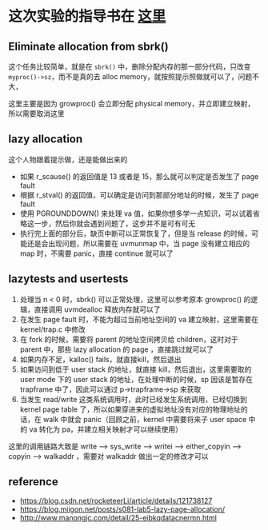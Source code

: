 # 这次实验的指导书在 [这里](https://pdos.csail.mit.edu/6.828/2020/labs/lazy.html)

## Eliminate allocation from sbrk()

这个任务比较简单，就是在 `sbrk()` 中，删除分配内存的那一部分代码，只改变 `myproc()->sz`，而不是真的去 alloc memory，就按照提示照做就可以了，问题不大，

这里主要是因为 growproc() 会立即分配 physical memory，并立即建立映射，所以需要取消这里

## lazy allocation

这个人物跟着提示做，还是能做出来的
- 如果 r_scause() 的返回值是 13 或者是 15，那么就可以判定是否发生了 page fault
- 根据 r_stval() 的返回值，可以确定是访问到那部分地址的时候，发生了 page fault
- 使用 PGROUNDDOWN() 来处理 va 值，如果你想多学一点知识，可以试着省略这一步，然后你就会遇到问题了，这步并不是可有可无
- 执行完上面的部分后，缺页中断可以正常恢复了，但是当 release 的时候，可能还是会出现问题，所以需要在 uvmunmap 中，当 page 没有建立相应的 map 时，不需要 panic，直接 continue 就可以了

## lazytests and usertests

1. 处理当 n < 0 时，sbrk() 可以正常处理，这里可以参考原本 growproc() 的逻辑，直接调用 uvmdealloc 释放内存就可以了
2. 在发生 page fault 时，不能为超过当前地址空间的 va 建立映射，这里需要在 kernel/trap.c 中修改
3. 在 fork 的时候，需要将 parent 的地址空间拷贝给 children，这时对于 parent 中，那些 lazy allocation 的 page ，直接跳过就可以了
4. 如果内存不足，kalloc() fails，就直接kill，然后退出
5. 如果访问到低于 user stack 的地址，就直接 kill，然后退出，这里需要取的 user mode 下的 user stack 的地址，在处理中断的时候，sp 因该是暂存在 trapframe 中了，因此可以通过 p->trapframe->sp 来获取 
6. 当发生 read/write 这类系统调用时，此时已经发生系统调用，已经切换到 kernel page table 了，所以如果穿进来的虚拟地址没有对应的物理地址的话，在 walk 中就会 panic（回顾之前，kernel 中需要将来子 user space 中的 va 转化为 pa，并建立相关映射才可以继续使用）

这里的调用链路大致是 write --> sys_write --> writei --> either_copyin --> copyin --> walkaddr ，需要对 walkaddr 做出一定的修改才可以

## reference
- https://blog.csdn.net/rocketeerLi/article/details/121738127
- https://blog.miigon.net/posts/s081-lab5-lazy-page-allocation/
- http://www.manongjc.com/detail/25-eibkqdatacnermn.html
